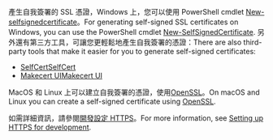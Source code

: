 <span data-ttu-id="d440e-101">產生自我簽署的 SSL 憑證，Windows 上，您可以使用 PowerShell cmdlet [New-selfsignedcertificate](https://technet.microsoft.com/library/hh848633)。</span><span class="sxs-lookup"><span data-stu-id="d440e-101">For generating self-signed SSL certificates on Windows, you can use the PowerShell cmdlet [New-SelfSignedCertificate](https://technet.microsoft.com/library/hh848633).</span></span> <span data-ttu-id="d440e-102">另外還有第三方工具，可讓您更輕鬆地產生自我簽署的憑證：</span><span class="sxs-lookup"><span data-stu-id="d440e-102">There are also third-party tools that make it easier for you to generate self-signed certificates:</span></span>

* [<span data-ttu-id="d440e-103">SelfCert</span><span class="sxs-lookup"><span data-stu-id="d440e-103">SelfCert</span></span>](https://www.pluralsight.com/blog/software-development/selfcert-create-a-self-signed-certificate-interactively-gui-or-programmatically-in-net)
* [<span data-ttu-id="d440e-104">Makecert UI</span><span class="sxs-lookup"><span data-stu-id="d440e-104">Makecert UI</span></span>](http://makecertui.codeplex.com/)

<span data-ttu-id="d440e-105">MacOS 和 Linux 上可以建立自我簽署的憑證，使用[OpenSSL](https://www.openssl.org/)。</span><span class="sxs-lookup"><span data-stu-id="d440e-105">On macOS and Linux you can create a self-signed certificate using [OpenSSL](https://www.openssl.org/).</span></span>

<span data-ttu-id="d440e-106">如需詳細資訊，請參閱[開發設定 HTTPS](xref:security/https)。</span><span class="sxs-lookup"><span data-stu-id="d440e-106">For more information, see [Setting up HTTPS for development](xref:security/https).</span></span>